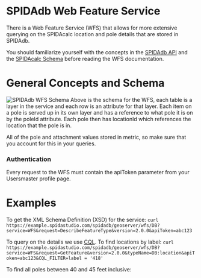 SPIDAdb Web Feature Service
===========
There is a Web Feature Service (WFS) that allows for more extensive querying on the SPIDAcalc location and pole details that are stored in SPIDAdb.

You should familiarize yourself with the concepts in the [SPIDAdb API](apis/spidadbAPI.md) and the [SPIDAcalc Schema](https://github.com/spidasoftware/schema/tree/master/resources/schema/spidacalc/calc) before reading the WFS documentation. 

# General Concepts and Schema
![SPIDAdb WFS Schema](https://raw.githubusercontent.com/spidasoftware/schema/master/resources/schema/spidamin/asset/DbWFSSchema.png)
Above is the schema for the WFS, each table is a layer in the service and each row is an attribute for that layer.  Each item on a pole is served up in its own layer and has a reference to what pole it is on by the poleId attribute.  Each pole then has locationId which references the location that the pole is in.

All of the pole and attachment values stored in metric, so make sure that you account for this in your queries.

### Authentication
Every request to the WFS must contain the apiToken parameter from your Usersmaster profile page.

# Examples
To get the XML Schema Definition (XSD) for the service:
```curl https://example.spidastudio.com/spidadb/geoserver/wfs/DB?service=WFS&request=DescribeFeatureType&version=2.0.0&apiToken=abc123```

To query on the details we use [CQL](http://docs.geoserver.org/stable/en/user/tutorials/cql/cql_tutorial.html).
To find locations by label:
```curl https://example.spidastudio.com/spidadb/geoserver/wfs/DB?service=WFS&request=GetFeature&version=2.0.0&typeName=DB:location&apiToken=abc123&CQL_FILTER=label = '418'```

To find all poles between 40 and 45 feet inclusive:

